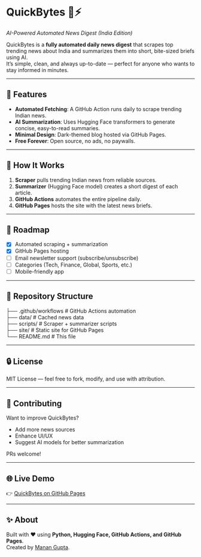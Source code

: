 # QuickBytes 📰⚡  
*AI-Powered Automated News Digest (India Edition)*  

QuickBytes is a **fully automated daily news digest** that scrapes top trending news about India and summarizes them into short, bite-sized briefs using AI.  
It’s simple, clean, and always up-to-date — perfect for anyone who wants to stay informed in minutes.  

---

## 🚀 Features
- **Automated Fetching**: A GitHub Action runs daily to scrape trending Indian news.  
- **AI Summarization**: Uses Hugging Face transformers to generate concise, easy-to-read summaries.  
- **Minimal Design**: Dark-themed blog hosted via GitHub Pages.  
- **Free Forever**: Open source, no ads, no paywalls.  

---

## 🔧 How It Works
1. **Scraper** pulls trending Indian news from reliable sources.  
2. **Summarizer** (Hugging Face model) creates a short digest of each article.  
3. **GitHub Actions** automates the entire pipeline daily.  
4. **GitHub Pages** hosts the site with the latest news briefs.  

---

## 📌 Roadmap
- [x] Automated scraping + summarization  
- [x] GitHub Pages hosting  
- [ ] Email newsletter support (subscribe/unsubscribe)  
- [ ] Categories (Tech, Finance, Global, Sports, etc.)  
- [ ] Mobile-friendly app  

---

## 📂 Repository Structure
├── .github/workflows # GitHub Actions automation <br>
├── data/ # Cached news data <br>
├── scripts/ # Scraper + summarizer scripts <br>
├── site/ # Static site for GitHub Pages <br>
└── README.md # This file <br>


---

## 🔒 License
MIT License — feel free to fork, modify, and use with attribution.  

---

## 🙌 Contributing
Want to improve QuickBytes?  
- Add more news sources  
- Enhance UI/UX  
- Suggest AI models for better summarization  

PRs welcome!  

---

## 🌐 Live Demo
👉 [QuickBytes on GitHub Pages](https://manan2607.github.io/QuickBytes/)  

---

## ✨ About
Built with ❤️ using **Python, Hugging Face, GitHub Actions, and GitHub Pages**.  
Created by [Manan Gupta](https://linkedin.com/in/manan26).  
